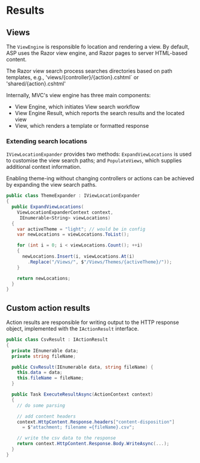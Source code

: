 # Results

## Views

The `ViewEngine` is responsible fo location and rendering a view.
By default, ASP uses the Razor view engine, and Razor pages to server HTML-based content.

The Razor view search process searches directories based on path templates, e.g., 'views/{controller}/{action}.cshtml` or 'shared/{action}.cshtml'

Internally, MVC's view engine has three main components:

- View Engine, which initiates View search workflow
- View Engine Result, which reports the search results and the located view
- View, which renders a template or formatted response

### Extending search locations

`IViewLocationExpander` provides two methods: `ExpandViewLocations` is used to customise the view search paths; and `PopulateViews`, which supplies additional context information.

Enabling theme-ing without changing controllers or actions can be achieved by expanding the view search paths.

```c#
public class ThemeExpander : IViewLocationExpander
{
  public ExpandViewLocations(
    ViewLocationExpanderContext context,
     IEnumerable<String> viewLocations)
  {
    var activeTheme = "light"; // would be in config
    var newLocations = viewLocations.ToList();

    for (int i = 0; i < viewLocations.Count(); ++i)
    {
      newLocations.Insert(i, viewLocations.At(i)
        .Replace("/Views/", $"/Views/Themes/{activeTheme}/"));
    }

    return newLocations;
  }
}
```

## Custom action results

Action results are responsible for writing output to the HTTP response object, implemented with the `IActionResult` interface.

```c#
public class CsvResult : IActionResult
{
  private IEnumerable data;
  private string fileName;

  public CsvResult(IEnumerable data, string fileName) {
    this.data = data;
    this.fileName = fileName;
  }

  public Task ExecuteResultAsync(ActionContext context)
  {
    // do some parsing

    // add content headers
    context.HttpContent.Response.headers["content-disposition"]
      = $"attachment; filename ={fileName}.csv";

    // write the csv data to the response
    return context.HttpContent.Response.Body.WriteAsync(...);
  }
}
```
